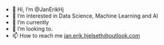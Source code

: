 - 👋 Hi, I’m @JanErikHj
- 👀 I’m interested in Data Science, Machine Learning and AI
- 🌱 I’m currently 
- 💞️ I’m looking to.
- 📫 How to reach me jan.erik.hjelseth@outlook.com

<!---
JanErikHj/JanErikHj is a ✨ special ✨ repository because its `README.md` (this file) appears on your GitHub profile.
You can click the Preview link to take a look at your changes.
--->

